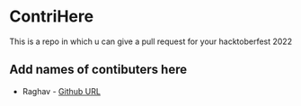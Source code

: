 # ContriHere
This is a repo in which u can give a pull request for your hacktoberfest 2022
## Add names of contibuters here
- Raghav - [Github URL](https://github.com/rghv932)
